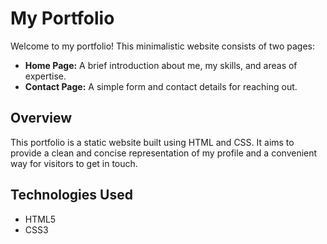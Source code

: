 # My Portfolio

Welcome to my portfolio! This minimalistic website consists of two pages:

- **Home Page:** A brief introduction about me, my skills, and areas of expertise.
- **Contact Page:** A simple form and contact details for reaching out.

## Overview

This portfolio is a static website built using HTML and CSS. It aims to provide a clean and concise representation of my profile and a convenient way for visitors to get in touch.

## Technologies Used

- HTML5
- CSS3


